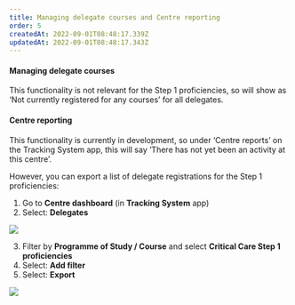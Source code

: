 ```yaml
---
title: Managing delegate courses and Centre reporting
order: 5
createdAt: 2022-09-01T08:48:17.339Z
updatedAt: 2022-09-01T08:48:17.343Z
---
```

#### Managing delegate courses​

This functionality is not relevant for the Step 1 proficiencies, so will show as ‘Not currently registered for any courses’ for all delegates.​

#### Centre reporting​

This functionality is currently in development, so under ‘Centre reports’ on the Tracking System app, this will say ‘There has not yet been an activity at this centre’.​

However, you can export a list of delegate registrations for the Step 1 proficiencies:​

1. Go to **Centre dashboard** (in **Tracking System** app) ​
2. Select: **Delegates**​

![](/img/cm-6-16-Centre-reporting.jpg)

3. Filter by **Programme of Study / Course** and select **Critical Care Step 1 proficiencies ​**
4. Select: **Add filter​**
5. Select: **Export**​

![](/img/cm-6-17-Centre-reporting.jpg)
